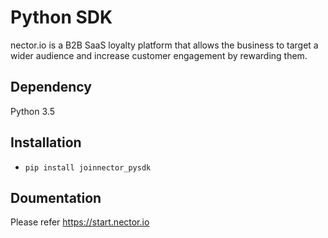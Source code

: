 # Python SDK
nector.io is a B2B SaaS loyalty platform that allows the business to target a wider audience and increase customer engagement by rewarding them.

## Dependency
Python 3.5

## Installation
- `pip install joinnector_pysdk` 

## Doumentation
Please refer https://start.nector.io